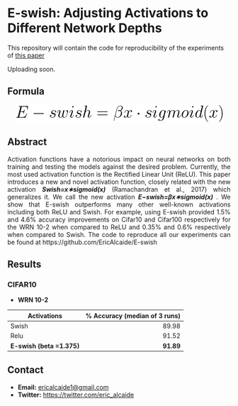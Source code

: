 # E-swish: Adjusting Activations to Different Network Depths
This repository will contain the code for reproducibility of the experiments of [this paper](https://arxiv.org/abs/1801.07145v1)

Uploading soon.

## Formula
<div style="text-align:center"><img src ="e_swish.PNG" /></div>

## Abstract

<p align="justify">
	Activation functions have a notorious impact on neural networks on both training and testing the models against the desired problem. Currently, the most used activation function is the Rectified Linear Unit (ReLU). This paper introduces a new and novel activation function, closely related with the new activation <i><b>Swish=x∗sigmoid(x)</b></i> (Ramachandran et al., 2017) which generalizes it. We call the new activation <i><b>E−swish=βx∗sigmoid(x)</b></i> . 
	We show that E-swish outperforms many other well-known activations including both ReLU and Swish. For example, using E-swish provided 1.5% and 4.6% accuracy improvements on Cifar10 and Cifar100 respectively for the WRN 10-2 when compared to ReLU and 0.35% and 0.6% respectively when compared to Swish. The code to reproduce all our experiments can be found at https://github.com/EricAlcaide/E-swish
</p>

## Results

### CIFAR10

* **WRN 10-2**

| Activations         		| % Accuracy (median of 3 runs) |
| -------------    			| -------------:|
| Swish            			| 89.98         |
| Relu             			| 91.52         |
| **E-swish (beta =1.375)** | **91.89**     |


## Contact

* **Email:** ericalcaide1@gmail.com
* **Twitter:** https://twitter.com/eric_alcaide